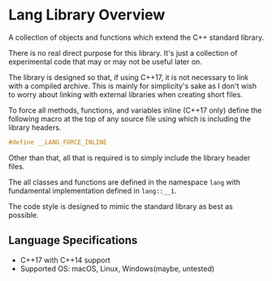 # Lang Library Overview
A collection of objects and functions which extend the C++ standard library. 

There is no real direct purpose for this library. It's just a collection of experimental code that may or may not be useful later on.

The library is designed so that, if using C++17, it is not necessary to link with a compiled archive.
This is mainly for simplicity's sake as I don't wish to worry about linking with external libraries when creating short files.

To force all methods, functions, and variables inline (C++17 only) define the following macro at the top of any source file using which is including the library headers.

```c++
#define __LANG_FORCE_INLINE
```

Other than that, all that is required is to simply include the library header files.

The all classes and functions are defined in the namespace `lang` with fundamental implementation defined in `lang::__1`.

The code style is designed to mimic the standard library as best as possible.

## Language Specifications
* C++17 with C++14 support
* Supported OS: macOS, Linux, Windows(maybe, untested)
